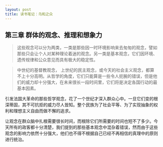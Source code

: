 ```yaml
---
layout: post
title: 读书笔记：乌和之众
---
```


## 第三章 群体的观念、推理和想象力 ##
> 这些观念可以分为两类，一类是那些因一时环境影响来去匆匆的观念，譬如那些只会让个人对某种理论着迷的观念。另一类是基本观念，它们因环境、遗传规律和公众意见而具有极大的稳定性。

> 中世纪的基督教观念，    上世纪的民主观念，或今天的社会主义观念，都算不上十分高明。从哲学的角度，它们只能算是一些令人扼腕的错误，但是他们的威力却十分强大，在未来很长一段时间里，它们将是决定各国行动的最基本因素。

引发法国大革命的那些哲学观念，花了一个世纪才深入群众心中。一旦它们变的根深蒂固，其不可抗拒的威力尽人皆知。整个民族为了社会平等、为了实现抽象的权利和理想主义自由而做不懈的追求。

让观念在群众脑中扎根需要很长时间，而根除它们所需要的时间也短不了多少。今天所有的政客都十分清楚，我们提到的那些基本观念中混杂着错误，然而由于这些观念的影响力依然十分强大，他们也不得不根据自己已经不再相信的真理中的原则进行统治。

